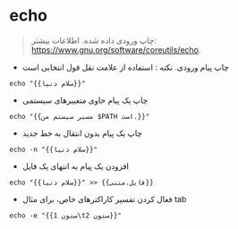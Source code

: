 # echo

> چاپ ورودی داده شده.
> اطلاعات بیشتر: <https://www.gnu.org/software/coreutils/echo>.

- چاپ پیام ورودی. نکته : استفاده از علامت نقل قول انتخابی است

`echo "{{سلام دنیا}}"`

- چاپ یک پیام حاوی متغییرهای سیستمی

`echo "{{مسیر سیستم من $PATH است.}}"`

- چاپ یک پیام بدون انتقال به خط جدید

`echo -n "{{سلام دنیا}}"`

- افزودن یک پیام به انتهای یک فایل

`echo "{{سلام دنیا}}" >> {{فایل.متنی}}`

- فعال کردن تفسیر کاراکترهای خاص، برای مثال tab

`echo -e "{{ستون 1\tستون 2}}"`
